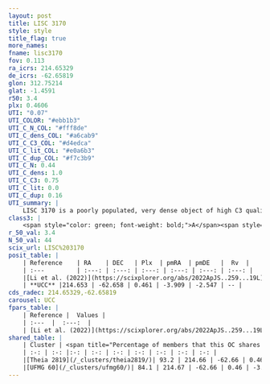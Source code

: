 ```yaml
---
layout: post
title: LISC 3170
style: style
title_flag: true
more_names: 
fname: lisc3170
fov: 0.113
ra_icrs: 214.65329
de_icrs: -62.65819
glon: 312.75214
glat: -1.4591
r50: 3.4
plx: 0.4606
UTI: "0.07"
UTI_COLOR: "#ebb1b3"
UTI_C_N_COL: "#fff8de"
UTI_C_dens_COL: "#a6cab9"
UTI_C_C3_COL: "#d4edca"
UTI_C_lit_COL: "#e0a6b3"
UTI_C_dup_COL: "#f7c3b9"
UTI_C_N: 0.44
UTI_C_dens: 1.0
UTI_C_C3: 0.75
UTI_C_lit: 0.0
UTI_C_dup: 0.16
UTI_summary: |
    LISC 3170 is a poorly populated, very dense object of high C3 quality. It was recently reported in the literature.<br><br><span style="color: #99180f; font-weight: bold;">Warning: </span>This is likely a duplicate object, which shares a large percentage of members with at least one previously reported entry.
class3: |
    <span style="color: green; font-weight: bold;">A</span><span style="color: #FFC300; font-weight: bold;">B</span>
r_50_val: 3.4
N_50_val: 44
scix_url: LISC%203170
posit_table: |
    | Reference    | RA    | DEC   | Plx  | pmRA  | pmDE   |  Rv  |
    | :---         | :---: | :---: | :---: | :---: | :---: | :---: |
    |[Li et al. (2022)](https://scixplorer.org/abs/2022ApJS..259...19L) | 214.64 | -62.654 | 0.459 | -3.984 | -2.627 | -- |
    | **UCC** |214.653 | -62.658 | 0.461 | -3.909 | -2.547 | -- | 
cds_radec: 214.65329,-62.65819
carousel: UCC
fpars_table: |
    | Reference |  Values |
    | :---  |  :---:  |
    | [Li et al. (2022)](https://scixplorer.org/abs/2022ApJS..259...19L) | `E(V-I)=0.81, m-M=11.7, Age=0.1, Z=0.02, fbin=0.36` |
shared_table: |
    | Cluster | <span title="Percentage of members that this OC shares with the ones listed">%</span>   | RA   | DEC   | Plx   | pmRA  | pmDE  | Rv | UTI |
    | :-: | :-: |:-: | :-: | :-: | :-: | :-: | :-: | :-: |
    |[Theia 2819](/_clusters/theia2819/)| 93.2 | 214.66 | -62.66 | 0.46 | -3.9 | -2.53 | -5.0 |0.07 |
    |[UFMG 60](/_clusters/ufmg60/)| 84.1 | 214.67 | -62.66 | 0.46 | -3.88 | -2.53 | -5.0 |0.6 |
---
```

